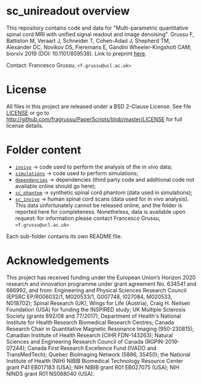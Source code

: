 # sc_unireadout overview
This repository contains code and data for "Multi-parametric quantitative spinal cord MRI with unified signal readout and image denoising". Grussu F, Battiston M, Veraart J, Schneider T, Cohen-Adad J, Shepherd TM, Alexander DC, Novikov DS, Fieremans E, Gandini Wheeler-Kingshott CAM; biorxiv 2019 (DOI: 10.1101/859538). Link to preprint [here](http://doi.org/10.1101/859538).

Contact: Francesco Grussu, `<f.grussu@ucl.ac.uk>`


# License
All files in this project are released under a BSD 2-Clause License.
See file [LICENSE](http://github.com/fragrussu/PaperScripts/blob/master/LICENSE) or go to http://github.com/fragrussu/PaperScripts/blob/master/LICENSE for full license details.


# Folder content

* [`invivo`](http://github.com/fragrussu/PaperScripts/tree/master/sc_unireadout/invivo)         ->    code used to perform the analysis of the in vivo data;
* [`simulations`](http://github.com/fragrussu/PaperScripts/tree/master/sc_unireadout/simulations)    ->    code used to perform simulations;
* [`dependencies`](http://github.com/fragrussu/PaperScripts/tree/master/sc_unireadout/dependencies)   ->    dependencies (third party code and additional code not available online should go here);
* [`sc_phantom`](http://github.com/fragrussu/PaperScripts/tree/master/sc_unireadout/sc_phantom)     ->    synthetic spinal cord phantom (data used in simulations);
* [`sc_invivo`](http://github.com/fragrussu/PaperScripts/tree/master/sc_unireadout/sc_invivo)      ->    human spinal cord scans (data used for in vivo analysis). 
                         This data unfortunately cannot be released online, and the folder is reported here for 
                         completeness. Nonetheless, data is available upon request: for information please contact 
                         Francesco Grussu, `<f.grussu@ucl.ac.uk>`


Each sub-folder contains its own README file.



# Acknowledgements
This project has received funding under the European Union’s Horizon 2020 research and innovation programme under grant agreement No. 634541 and 666992, and from: Engineering and Physical Sciences Research Council (EPSRC EP/R006032/1, M020533/1, G007748, I027084, M020533, N018702); Spinal Research (UK), Wings for Life (Austria), Craig H. Neilsen Foundation (USA) for funding the INSPIRED study; UK Multiple Sclerosis Society (grants 892/08 and 77/2017);  Department of Health's National Institute for Health Research Biomedical Research Centres; Canada Research Chair in Quantitative Magnetic Resonance Imaging (950-230815); Canadian Institute of Health Research (CIHR FDN-143263); Natural Sciences and Engineering Research Council of Canada (RGPIN-2019-07244); Canada First Research Excellence Fund (IVADO and TransMedTech); Quebec BioImaging Network (5886, 35450); the National Institute of Health (NIH) NIBIB Biomedical Technology Resource Center grant P41 EB017183 (USA); NIH NIBIB grant R01 EB027075 (USA); NIH NINDS grant R01 NS088040 (USA).



